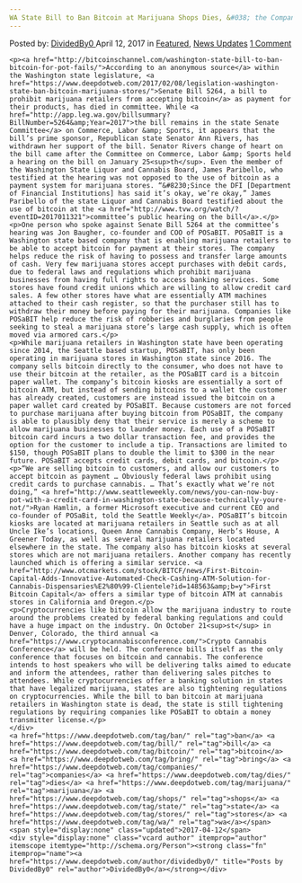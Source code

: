 ```yaml
---
WA State Bill to Ban Bitcoin at Marijuana Shops Dies, &#038; the Companies that Bring Bitcoin to Marijuana Stores
---
```

<article class="post-listing post-19136 post type-post status-publish format-standard has-post-thumbnail hentry  tag-ban tag-bill tag-bitcoin tag-bring tag-companies tag-dies tag-marijuana tag-shops tag-state tag-stores tag-wa">
    <div class="post-inner">
        <span>Posted by: <a href="https://www.deepdotweb.com/author/dividedby0/" title="">DividedBy0 </a></span>
    <span>April 12, 2017</span>
    <span>in <a href="https://www.deepdotweb.com/category/deepdot-news/" rel="category tag">Featured</a>, <a href="https://www.deepdotweb.com/category/news-updates/" rel="category tag">News Updates</a></span>
    <span><a href="https://www.deepdotweb.com/2017/04/12/wa-state-bill-ban-bitcoin-marijuana-shops-dies-companies-bring-bitcoin-marijuana-stores/#comments">1 Comment</a></span>
    </p>
    <div class="clear"></div>
    
    <p><a href="http://bitcoinschannel.com/washington-state-bill-to-ban-bitcoin-for-pot-fails/">According to an anonymous source</a> within the Washington state legislature, <a href="https://www.deepdotweb.com/2017/02/08/legislation-washington-state-ban-bitcoin-marijuana-stores/">Senate Bill 5264, a bill to prohibit marijuana retailers from accepting bitcoin</a> as payment for their products, has died in committee. While <a href="http://app.leg.wa.gov/billsummary?BillNumber=5264&amp;Year=2017">the bill remains in the state Senate Committee</a> on Commerce, Labor &amp; Sports, it appears that the bill’s prime sponsor, Republican state Senator Ann Rivers, has withdrawn her support of the bill. Senator Rivers change of heart on the bill came after the Committee on Commerce, Labor &amp; Sports held a hearing on the bill on January 25<sup>th</sup>. Even the member of the Washington State Liquor and Cannabis Board, James Paribello, who testified at the hearing was not opposed to the use of bitcoin as a payment system for marijuana stores. “&#8230;Since the DFI [Department of Financial Institutions] has said it’s okay, we’re okay,” James Paribello of the state Liquor and Cannabis Board testified about the use of bitcoin at the <a href="http://www.tvw.org/watch/?eventID=2017011321">committee’s public hearing on the bill</a>.</p>
    <p>One person who spoke against Senate Bill 5264 at the committee’s hearing was Jon Baugher, co-founder and COO of POSaBIT. POSaBIT is a Washington state based company that is enabling marijuana retailers to be able to accept bitcoin for payment at their stores. The company helps reduce the risk of having to possess and transfer large amounts of cash. Very few marijuana stores accept purchases with debit cards, due to federal laws and regulations which prohibit marijuana businesses from having full rights to access banking services. Some stores have found credit unions which are willing to allow credit card sales. A few other stores have what are essentially ATM machines attached to their cash register, so that the purchaser still has to withdraw their money before paying for their marijuana. Companies like POSaBIT help reduce the risk of robberies and burglaries from people seeking to steal a marijuana store’s large cash supply, which is often moved via armored cars.</p>
    <p>While marijuana retailers in Washington state have been operating since 2014, the Seattle based startup, POSaBIT, has only been operating in marijuana stores in Washington state since 2016. The company sells bitcoin directly to the consumer, who does not have to use their bitcoin at the retailer, as the POSaBIT card is a bitcoin paper wallet. The company’s bitcoin kiosks are essentially a sort of bitcoin ATM, but instead of sending bitcoins to a wallet the customer has already created, customers are instead issued the bitcoin on a paper wallet card created by POSaBIT. Because customers are not forced to purchase marijuana after buying bitcoin from POSaBIT, the company is able to plausibly deny that their service is merely a scheme to allow marijuana businesses to launder money. Each use of a POSaBIT bitcoin card incurs a two dollar transaction fee, and provides the option for the customer to include a tip. Transactions are limited to $150, though POSaBIT plans to double the limit to $300 in the near future. POSaBIT accepts credit cards, debit cards, and bitcoin.</p>
    <p>“We are selling bitcoin to customers, and allow our customers to accept bitcoin as payment … Obviously federal laws prohibit using credit cards to purchase cannabis. … That’s exactly what we’re not doing,” <a href="http://www.seattleweekly.com/news/you-can-now-buy-pot-with-a-credit-card-in-washington-state-because-technically-youre-not/">Ryan Hamlin, a former Microsoft executive and current CEO and co-founder of POSaBit, told the Seattle Weekly</a>. POSaBIT’s bitcoin kiosks are located at marijuana retailers in Seattle such as at all Uncle Ike’s locations, Queen Anne Cannabis Company, Herb’s House, A Greener Today, as well as several marijuana retailers located elsewhere in the state. The company also has bitcoin kiosks at several stores which are not marijuana retailers. Another company has recently launched which is offering a similar service. <a href="http://www.otcmarkets.com/stock/BITCF/news/First-Bitcoin-Capital-Adds-Innovative-Automated-Check-Cashing-ATM-Solution-for-Cannabis-Dispensaries%E2%80%99-Clientele?id=148563&amp;b=y">First Bitcoin Capital</a> offers a similar type of bitcoin ATM at cannabis stores in California and Oregon.</p>
    <p>Cryptocurrencies like bitcoin allow the marijuana industry to route around the problems created by federal banking regulations and could have a huge impact on the industry. On October 21<sup>st</sup> in Denver, Colorado, the third annual <a href="https://www.cryptocannabisconference.com/">Crypto Cannabis Conference</a> will be held. The conference bills itself as the only conference that focuses on bitcoin and cannabis. The conference intends to host speakers who will be delivering talks aimed to educate and inform the attendees, rather than delivering sales pitches to attendees. While cryptocurrencies offer a banking solution in states that have legalized marijuana, states are also tightening regulations on cryptocurrencies. While the bill to ban bitcoin at marijuana retailers in Washington state is dead, the state is still tightening regulations by requiring companies like POSaBIT to obtain a money transmitter license.</p>
    </div>
    <a href="https://www.deepdotweb.com/tag/ban/" rel="tag">ban</a> <a href="https://www.deepdotweb.com/tag/bill/" rel="tag">bill</a> <a href="https://www.deepdotweb.com/tag/bitcoin/" rel="tag">bitcoin</a> <a href="https://www.deepdotweb.com/tag/bring/" rel="tag">bring</a> <a href="https://www.deepdotweb.com/tag/companies/" rel="tag">companies</a> <a href="https://www.deepdotweb.com/tag/dies/" rel="tag">dies</a> <a href="https://www.deepdotweb.com/tag/marijuana/" rel="tag">marijuana</a> <a href="https://www.deepdotweb.com/tag/shops/" rel="tag">shops</a> <a href="https://www.deepdotweb.com/tag/state/" rel="tag">state</a> <a href="https://www.deepdotweb.com/tag/stores/" rel="tag">stores</a> <a href="https://www.deepdotweb.com/tag/wa/" rel="tag">wa</a></span> <span style="display:none" class="updated">2017-04-12</span>
    <div style="display:none" class="vcard author" itemprop="author" itemscope itemtype="http://schema.org/Person"><strong class="fn" itemprop="name"><a href="https://www.deepdotweb.com/author/dividedby0/" title="Posts by DividedBy0" rel="author">DividedBy0</a></strong></div>
    
